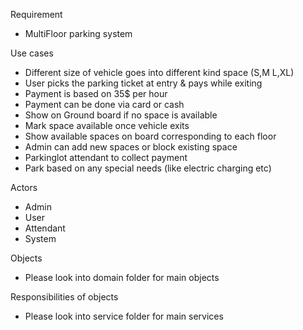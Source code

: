 Requirement 
- MultiFloor parking system

Use cases
- Different size of vehicle goes into different kind space (S,M L,XL)
- User picks the parking ticket at entry & pays while exiting
- Payment is based on 35$ per hour
- Payment can be done via card or cash
- Show on Ground board if no space is available 
- Mark space available once vehicle exits
- Show available spaces on board corresponding to each floor
- Admin can add new spaces or block existing space
- Parkinglot attendant to collect payment
- Park based on any special needs (like electric charging etc)  

Actors
- Admin
- User
- Attendant
- System

Objects 
- Please look into domain folder for main objects 

Responsibilities of objects
- Please look into service folder for main services
